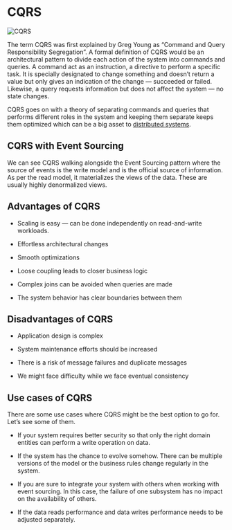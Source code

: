 # CQRS

![CQRS](https://miro.medium.com/max/1100/1*7TXSv0r8A5_PV-L-T7GfcQ.webp)

The term CQRS was first explained by Greg Young as “Command and Query Responsibility Segregation”. A formal definition of CQRS would be an architectural pattern to divide each action of the system into commands and queries. A command act as an instruction, a directive to perform a specific task. It is specially designated to change something and doesn’t return a value but only gives an indication of the change — succeeded or failed. Likewise, a query requests information but does not affect the system — no state changes.

CQRS goes on with a theory of separating commands and queries that performs different roles in the system and keeping them separate keeps them optimized which can be a big asset to [distributed systems](https://github.com/pragyaasapkota/System-Design-Concepts/tree/master/Distributed%20System).

## CQRS with Event Sourcing

We can see CQRS walking alongside the Event Sourcing pattern where the source of events is the write model and is the official source of information. As per the read model, it materializes the views of the data. These are usually highly denormalized views.

## Advantages of CQRS

- Scaling is easy — can be done independently on read-and-write workloads.

- Effortless architectural changes

- Smooth optimizations

- Loose coupling leads to closer business logic

- Complex joins can be avoided when queries are made

- The system behavior has clear boundaries between them

## Disadvantages of CQRS

- Application design is complex

- System maintenance efforts should be increased

- There is a risk of message failures and duplicate messages

- We might face difficulty while we face eventual consistency

## Use cases of CQRS

There are some use cases where CQRS might be the best option to go for. Let’s see some of them.

- If your system requires better security so that only the right domain entities can perform a write operation on data.

- If the system has the chance to evolve somehow. There can be multiple versions of the model or the business rules change regularly in the system.

- If you are sure to integrate your system with others when working with event sourcing. In this case, the failure of one subsystem has no impact on the availability of others.

- If the data reads performance and data writes performance needs to be adjusted separately.
